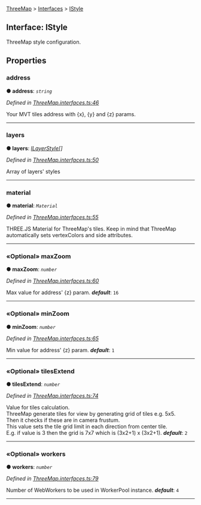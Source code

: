 [ThreeMap](api-readme.md) > [Interfaces](api-modules-interfaces.md) > [IStyle](api-interfaces-interfaces.istyle.md)



## Interface: IStyle


ThreeMap style configuration.


## Properties
<a id="address"></a>

###  address

**●  address**:  *`string`* 

*Defined in [ThreeMap.interfaces.ts:46](https://github.com/areknawo/ThreeMap/blob/master/src/ThreeMap.interfaces.ts#L46)*



Your MVT tiles address with {x}, {y} and {z} params.




___

<a id="layers"></a>

###  layers

**●  layers**:  *[ILayerStyle](api-interfaces-interfaces.ilayerstyle.md)[]* 

*Defined in [ThreeMap.interfaces.ts:50](https://github.com/areknawo/ThreeMap/blob/master/src/ThreeMap.interfaces.ts#L50)*



Array of layers' styles




___

<a id="material"></a>

###  material

**●  material**:  *`Material`* 

*Defined in [ThreeMap.interfaces.ts:55](https://github.com/areknawo/ThreeMap/blob/master/src/ThreeMap.interfaces.ts#L55)*



THREE.JS Material for ThreeMap's tiles. <bt>Keep in mind that ThreeMap automatically sets vertexColors and side attributes.</bt>




___

<a id="maxzoom"></a>

### «Optional» maxZoom

**●  maxZoom**:  *`number`* 

*Defined in [ThreeMap.interfaces.ts:60](https://github.com/areknawo/ThreeMap/blob/master/src/ThreeMap.interfaces.ts#L60)*



Max value for address' {z} param.
*__default__*: `16`





___

<a id="minzoom"></a>

### «Optional» minZoom

**●  minZoom**:  *`number`* 

*Defined in [ThreeMap.interfaces.ts:65](https://github.com/areknawo/ThreeMap/blob/master/src/ThreeMap.interfaces.ts#L65)*



Min value for address' {z} param.
*__default__*: `1`





___

<a id="tilesextend"></a>

### «Optional» tilesExtend

**●  tilesExtend**:  *`number`* 

*Defined in [ThreeMap.interfaces.ts:74](https://github.com/areknawo/ThreeMap/blob/master/src/ThreeMap.interfaces.ts#L74)*



Value for tiles calculation.  
ThreeMap generate tiles for view by generating grid of tiles e.g. 5x5\.  
Then it checks if these are in camera frustum.  
This value sets the tile grid limit in each direction from center tile.  
E.g. if value is 3 then the grid is 7x7 which is (3x2+1) x (3x2+1).
*__default__*: `2`





___

<a id="workers"></a>

### «Optional» workers

**●  workers**:  *`number`* 

*Defined in [ThreeMap.interfaces.ts:79](https://github.com/areknawo/ThreeMap/blob/master/src/ThreeMap.interfaces.ts#L79)*



Number of WebWorkers to be used in WorkerPool instance.
*__default__*: `4`





___


